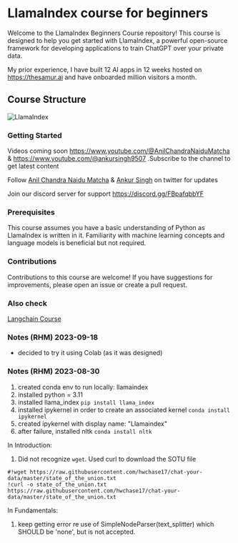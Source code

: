 # LlamaIndex course for beginners

Welcome to the LlamaIndex Beginners Course repository! This course is designed to help you get started with LlamaIndex, a powerful open-source framework for developing applications to train ChatGPT over your private data.

My prior experience, I have built 12 AI apps in 12 weeks hosted on https://thesamur.ai and have onboarded million visitors a month.

## Course Structure

![LlamaIndex](https://pbs.twimg.com/media/FxzWLvpWcAAaXJt?format=jpg&name=medium)

### Getting Started

Videos coming soon https://www.youtube.com/@AnilChandraNaiduMatcha & https://www.youtube.com/@ankursingh9507
.Subscribe to the channel to get latest content

Follow [Anil Chandra Naidu Matcha](https://twitter.com/matchaman11) & [Ankur Singh](https://twitter.com/ankur_maker) on twitter for updates

Join our discord server for support https://discord.gg/FBpafqbbYF

### Prerequisites

This course assumes you have a basic understanding of Python as LlamaIndex is written in it. Familiarity with machine learning concepts and language models is beneficial but not required.

### Contributions

Contributions to this course are welcome! If you have suggestions for improvements, please open an issue or create a pull request.

### Also check

[Langchain Course](https://github.com/SamurAIGPT/langchain-course)

### Notes (RHM) 2023-09-18 
- decided to try it using Colab (as it was designed)

### Notes (RHM) 2023-08-30 
1. created conda env to run locally: llamaindex
2. installed python = 3.11
3. installed llama_index `pip install llama_index`
4. installed ipykernel in order to create an associated kernel `conda install ipykernel`
5. created ipykernel with display name: "Llamaindex"
6. after failure, installed nltk `conda install nltk`

In Introduction:
1. Did not recognize `wget`. Used curl to download the SOTU file

```
#!wget https://raw.githubusercontent.com/hwchase17/chat-your-data/master/state_of_the_union.txt
!curl -o state_of_the_union.txt https://raw.githubusercontent.com/hwchase17/chat-your-data/master/state_of_the_union.txt
```

In Fundamentals:
1. keep getting error re use of SimpleNodeParser(text_splitter) which SHOULD be 'none', but is not accepted.
